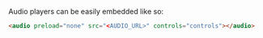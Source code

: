 Audio players can be easily embedded like so:

```html
<audio preload="none" src="<AUDIO_URL>" controls="controls"></audio>
```